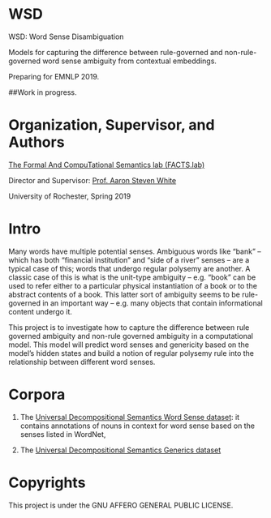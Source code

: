 # WSD

WSD: Word Sense Disambiguation

Models for capturing the difference between rule-governed and non-rule-governed word sense ambiguity from contextual embeddings. 

Preparing for EMNLP 2019.

##Work in progress.

# Organization, Supervisor, and Authors

[The Formal And CompuTational Semantics lab (FACTS.lab)](http://factslab.io/)

Director and Supervisor: [Prof. Aaron Steven White](http://aaronstevenwhite.io/)

University of Rochester, Spring 2019

# Intro
Many words have multiple potential senses. Ambiguous words like “bank” – which has both “financial institution” and “side of a river” senses – are a typical case of this; words that undergo regular polysemy are another. A classic case of this is what is the unit-type ambiguity – e.g. “book” can be used to refer either to a particular physical instantiation of a book or to the abstract contents of a book. This latter sort of ambiguity seems to be rule-governed in an important way – e.g. many objects that contain informational content undergo it.

This project is to investigate how to capture the difference between rule governed ambiguity and non-rule governed ambiguity in a computational model. This model will predict word senses and genericity based on the model’s hidden states and build a notion of regular polysemy rule into the relationship between different word senses. 

# Corpora

1. The [Universal Decompositional Semantics Word Sense dataset](): it contains annotations of nouns in context for word sense based on the senses listed in WordNet, 

2. The [Universal Decompositional Semantics Generics dataset]()

# Copyrights
This project is under the GNU AFFERO GENERAL PUBLIC LICENSE.




